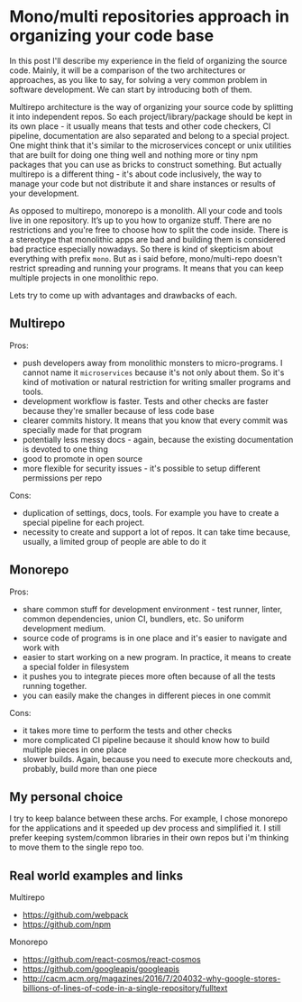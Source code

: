 # Mono/multi repositories approach in organizing your code base

In this post I'll describe my experience in the field of organizing the source code. Mainly, it will be a comparison
of the two architectures or approaches, as you like to say, for solving a very common problem in software development.
We can start by introducing both of them.

Multirepo architecture is the way of organizing your source code by splitting it into independent repos. So each
project/library/package should be kept in its own place - it usually means that tests and other code checkers, CI
pipeline, documentation are also separated and belong to a special project. One might think that it's similar to
the microservices concept or unix utilities that are built for doing one thing well and nothing more or tiny npm packages
that you can use as bricks to construct something. But actually multirepo is a different thing - it's about code inclusively,
the way to manage your code but not distribute it and share instances or results of your development.

As opposed to multirepo, monorepo is a monolith. All your code and tools live in one repository.
It’s up to you how to organize stuff. There are no restrictions and you're free to choose  how to split the code
inside. There is a stereotype that monolithic apps are bad and building them is considered bad practice especially nowadays.
So there is kind of skepticism about everything with prefix `mono`. But as i said before, mono/multi-repo doesn't restrict
spreading and running your programs. It means that you can keep multiple projects in one monolithic repo.

Lets try to come up with advantages and drawbacks of each.

## Multirepo

Pros:

 - push developers away from monolithic monsters to micro-programs. I cannot name it `microservices` because it's not only
 about them. So it's kind of motivation or natural restriction for writing smaller programs and tools.
 - development workflow is faster. Tests and other checks are faster because they're smaller because of less code base
 - clearer commits history. It means that you know that every commit was specially made for that program
 - potentially less messy docs - again, because the existing documentation is devoted to one thing
 - good to promote in open source
 - more flexible for security issues - it's possible to setup different permissions per repo

Cons:

 - duplication of settings, docs, tools. For example you have to create a special pipeline for each project.
 - necessity to create and support a lot of repos. It can take time because, usually, a limited group of people are able to do it

## Monorepo

Pros:

 - share common stuff for development environment - test runner, linter, common dependencies, union CI, bundlers, etc.
 So uniform development medium.
 - source code of programs is in one place and it's easier to navigate and work with
 - easier to start working on a new program. In practice, it means to create a special folder in filesystem
 - it pushes you to integrate pieces more often because of all the tests running together.
 - you can easily make the changes in different pieces in one commit

Cons:
 - it takes more time to perform the tests and other checks
 - more complicated CI pipeline because it should know how to build multiple pieces in one place
 - slower builds. Again, because you need to execute more checkouts and, probably, build more than one piece

## My personal choice

I try to keep balance between these archs. For example, I chose monorepo for the applications and it speeded up dev
process and simplified it. I still prefer keeping system/common libraries in their own repos but i'm thinking to move
them to the single repo too.

## Real world examples and links

Multirepo

 - https://github.com/webpack
 - https://github.com/npm

Monorepo

 - https://github.com/react-cosmos/react-cosmos
 - https://github.com/googleapis/googleapis
 - http://cacm.acm.org/magazines/2016/7/204032-why-google-stores-billions-of-lines-of-code-in-a-single-repository/fulltext

